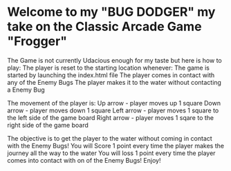 Welcome to my "BUG DODGER" my take on the Classic Arcade Game "Frogger"
===============================
The Game is not currently Udacious enough for my taste but here is how to play:
The player is reset to the starting location whenever:
	The game is started by launching the index.html file
	The player comes in contact with any of the Enemy Bugs
	The player makes it to the water without contacting a Enemy Bug
	
The movement of the player is:
	Up arrow - player moves up 1 square
	Down arrow - player moves down 1 square
	Left arrow - player moves 1 square to the left side of the game board
	Right arrow - player moves 1 sqare to the right side of the game board
	
The objective is to get the player to the water without coming in contact with the Enemy Bugs!
	You will Score 1 point every time the player makes the journey all the way to the water
	You will loss 1 point every time the player comes into contact with on of the Enemy Bugs!
Enjoy!
	
